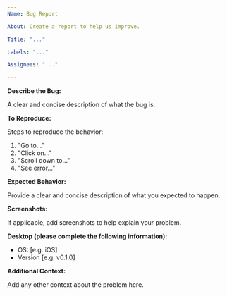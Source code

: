 ```yaml
---
Name: Bug Report

About: Create a report to help us improve.

Title: "..."

Labels: "..."

Assignees: "..."

---
```


**Describe the Bug:**

A clear and concise description of what the bug is.

**To Reproduce:**

Steps to reproduce the behavior:

1. "Go to..."
2. "Click on..."
3. "Scroll down to..."
4. "See error..."

**Expected Behavior:**

Provide a clear and concise description of what you expected to happen.

**Screenshots:**

If applicable, add screenshots to help explain your problem.

**Desktop (please complete the following information):**

- OS: [e.g. iOS]
- Version [e.g. v0.1.0]

**Additional Context:**

Add any other context about the problem here.
